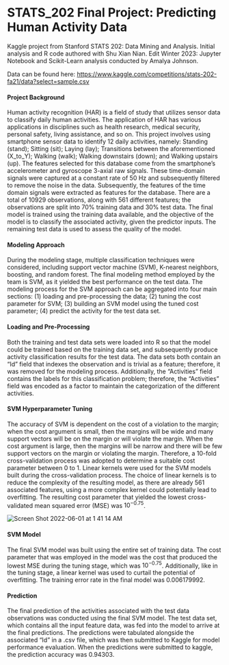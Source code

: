 # STATS_202 Final Project: Predicting Human Activity Data 
Kaggle project from Stanford STATS 202: Data Mining and Analysis. Initial analysis and R code authored with Shu Xian Nian. 
Edit Winter 2023: Jupyter Notebook and Scikit-Learn analysis conducted by Amalya Johnson. 

Data can be found here: https://www.kaggle.com/competitions/stats-202-fa21/data?select=sample.csv


#### Project Background 

Human activity recognition (HAR) is a field of study that utilizes sensor data to classify daily human activities. The application of HAR has various applications in disciplines such as health research, medical security, personal safety, living assistance, and so on. This project involves using smartphone sensor data to identify 12 daily activities, namely: Standing (stand); Sitting (sit); Laying (lay); Transitions between the aforementioned (X_to_Y); Walking (walk); Walking downstairs (down); and Walking upstairs (up). 
The features selected for this database come from the smartphone’s accelerometer and gyroscope 3-axial raw signals. These time-domain signals were captured at a constant rate of 50 Hz and subsequently filtered to remove the noise in the data. Subsequently, the features of the time domain signals were extracted as features for the database. There are a total of 10929 observations, along with 561 different features; the observations are split into 70% training data and 30% test data. The final model is trained using the training data available, and the objective of the model is to classify the associated activity, given the predictor inputs. The remaining test data is used to assess the quality of the model.

#### Modeling Approach 

During the modeling stage, multiple classification techniques were considered, including support vector machine (SVM), K-nearest neighbors, boosting, and random forest. The final modeling method employed by the team is SVM, as it yielded the best performance on the test data.
The modeling process for the SVM approach can be aggregated into four main sections: (1) loading and pre-processing the data; (2) tuning the cost parameter for SVM; (3) building an SVM model using the tuned cost parameter; (4) predict the activity for the test data set.

#### Loading and Pre-Processing 

Both the training and test data sets were loaded into R so that the model could be trained based on the training data set, and subsequently produce activity classification results for the test data. The data sets both contain an “Id” field that indexes the observation and is trivial as a feature; therefore, it was removed for the modeling process. Additionally, the “Activities” field contains the labels for this classification problem; therefore, the “Activities” field was encoded as a factor to maintain the categorization of the different activities.

#### SVM Hyperparameter Tuning 
The accuracy of SVM is dependent on the cost of a violation to the margin; when the cost argument is small, then the margins will be wide and many support vectors will be on the margin or will violate the margin. When the cost argument is large, then the margins will be narrow and there will be few support vectors on the margin or violating the margin. Therefore, a 10-fold cross-validation process was adopted to determine a suitable cost parameter between 0 to 1. Linear kernels were used for the SVM models built during the cross-validation process. The choice of linear kernels is to reduce the complexity of the resulting model, as there are already 561 associated features, using a more complex kernel could potentially lead to overfitting. The resulting cost parameter that yielded the lowest cross-validated mean squared error (MSE) was $10^{-0.75}$. 

![Screen Shot 2022-06-01 at 1 41 14 AM](https://user-images.githubusercontent.com/88465999/171560420-83b31e1e-d96c-443a-80a5-91aa873ca393.png)

#### SVM Model 
The final SVM model was built using the entire set of training data. The cost parameter that was employed in the model was the cost that produced the lowest MSE during the tuning stage, which was $10^{-0.75}$. Additionally, like in the tuning stage, a linear kernel was used to curtail the potential of overfitting. The training error rate in the final model was 0.006179992.

#### Prediction 
The final prediction of the activities associated with the test data observations was conducted using the final SVM model. The test data set, which contains all the input feature data, was fed into the model to arrive at the final predictions. The predictions were tabulated alongside the associated “Id” in a .csv file, which was then submitted to Kaggle for model performance evaluation. When the predictions were submitted to kaggle, the prediction accuracy was 0.94303. 




